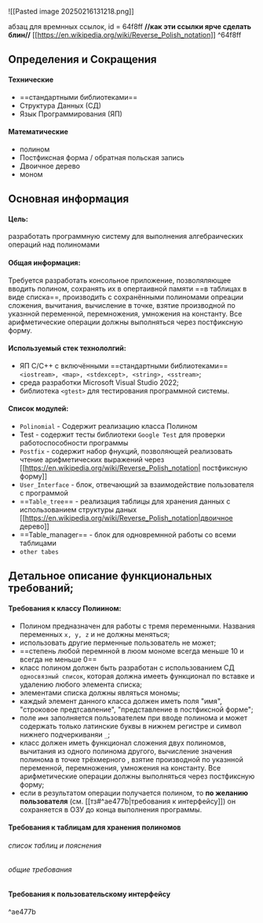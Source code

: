 ![[Pasted image 20250216131218.png]]


абзац для времнных ссылок, id = 64f8ff
 **//как эти ссылки ярче сделать блин//**
 [[https://en.wikipedia.org/wiki/Reverse_Polish_notation]] ^64f8ff


## Определения и Сокращения
#### Технические
- ==стандартными библиотеками== 
- Структура Данных (СД)
- Язык Программирования (ЯП)
#### Математические
- полином
- Постфиксная форма / обратная польская запись
- Двоичное дерево
- моном

## Основная информация
#### Цель: 
разработать программную систему для выполнения алгебраических операций над полиномами

#### Общая информация: 
Требуется разработать консольное приложение, позволяляющее вводить полином, сохранять их в опертаивной памяти ==в таблицах в виде списка==, производить с сохранёнными полиномами опреации сложения, вычитания, вычисление в точке, взятие производной по указнной переменной, перемножения, умножения на константу. Все арифметические операции должны выполняться через постфиксную форму.

#### Используемый стек технололгий: 
- ЯП C/C++ с включёнными ==стандартными библиотеками== `<iostream>, <map>, <stdexcept>, <string>, <sstream>`;  
- среда разработки Microsoft Visual Studio 2022; 
- библиотека `<gtest>` для тестирования программной системы.

#### Список модулей: 
- `Polinomial` - Содержит реализацию класса Полином
- Test - содержит тесты библиотеки `Google Test` для проверки работоспособности программы
- `Postfix` - содержит набор фнукций, позволяющей реализовать чтение арифметических выражений через [[https://en.wikipedia.org/wiki/Reverse_Polish_notation| постфиксную форму]]
- `User_Interface` - блок, отвечающий за взаимодействие пользователя с программой 
- ==`Table_tree`== - реализация таблицы для хранения данных с использованием структуры даных [[https://en.wikipedia.org/wiki/Reverse_Polish_notation|двоичное дерево]]  
- ==Table_manager== - блок  для одновремнной  работы со всеми таблицами 
- `other tabes`


## Детальное описание функциональных требований;
#### Требования к классу Полиином:
- Полином предназначен для работы с тремя переменными. Названия переменных `x, y, z` и не должны меняться;
- использовать другие перменные пользователь не может;
- ==степень любой перемнной в люом мономе всегда меньше 10 и всегда не меньше 0==
- класс полином должен быть разработан с использованием  СД `односвязный список`, которая должна имееть функционал по вставке и удалению любого элемента списка;
-  элементами списка должны являться мономы;
- каждый элемент данного класса должен иметь поля "имя", "строковое предтсавление", "представление в постфиксной форме";
- поле `имя` заполняется пользователем при вводе полинома и может содержать только латинские буквы в нижнем регистре и символ нижнего подчеркиваняи `_`;
- класс должен иметь функционал сложения двух полиномов, вычитания из одного полинома другого, вычисление значения полинома в точке трёхмерного , взятие производной по указнной переменной, перемножения, умножения на константу. Все арифметические операции должны выполняться через постфиксную форму;
- если в результатом операции получается полином, то **по желанию пользователя** (см. [[тз#^ae477b|требования к интерфейсу]]) он сохраняется в ОЗУ до конца выполнения программы.

#### Требования к таблицам для хранения полиномов
###### список таблиц и пояснения
###### общие требования

#### Требования к пользовательскому интерфейсу

^ae477b







